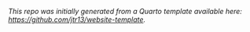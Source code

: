 *This repo was initially generated from a Quarto template available here: https://github.com/jtr13/website-template.*


